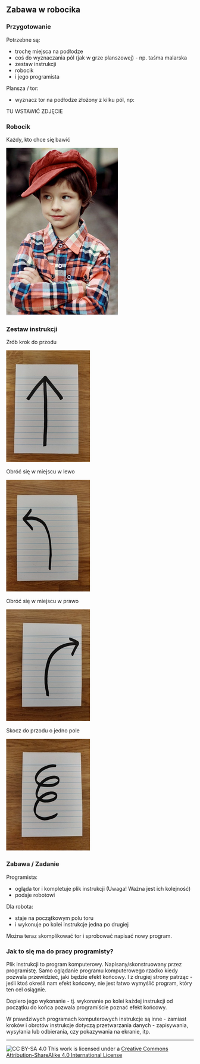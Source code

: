 ## Zabawa w robocika

### Przygotowanie

Potrzebne są:

- trochę miejsca na podłodze
- coś do wyznaczania pól (jak w grze planszowej) - np. taśma malarska
- zestaw instrukcji
- robocik
- i jego programista

Plansza / tor:

- wyznacz tor na podłodze złożony z kilku pól, np:

TU WSTAWIĆ ZDJĘCIE

### Robocik

Każdy, kto chce się bawić

![robocik](obrazki/robocik.jpg)

### Zestaw instrukcji

Zrób krok do przodu

![do przodu](obrazki/doprzodu.jpg)

Obróć się w miejscu w lewo

![w lewo](obrazki/lewo.jpg)

Obróć się w miejscu w prawo

![w prawo](obrazki/prawo.jpg)

Skocz do przodu o jedno pole

![skok](obrazki/skok.jpg)

### Zabawa / Zadanie

Programista:
- ogląda tor i kompletuje plik instrukcji (Uwaga! Ważna jest ich kolejność)
- podaje robotowi

Dla robota:
- staje na początkowym polu toru
- i wykonuje po kolei instrukcje jedna po drugiej

Można teraz skomplikować tor i sprobować napisać nowy program.

### Jak to się ma do pracy programisty?

Plik instrukcji to program komputerowy. Napisany/skonstruowany przez
programistę. Samo oglądanie programu komputerowego rzadko kiedy pozwala
przewidzieć, jaki będzie efekt końcowy. I z drugiej strony patrząc - jeśli
ktoś określi nam efekt końcowy, nie jest łatwo wymyślić program, który ten cel osiągnie.

Dopiero jego wykonanie - tj. wykonanie po kolei każdej instrukcji od
początku do końca pozwala programiście poznać efekt końcowy.

W prawdziwych programach komputerowych instrukcje są inne - zamiast kroków i obrotów
instrukcje dotyczą przetwarzania danych - zapisywania, wysyłania lub
odbierania, czy pokazywania na ekranie, itp.

---- 
![CC BY-SA 4.0](https://i.creativecommons.org/l/by-sa/4.0/88x31.png)
This work is licensed under a [Creative Commons Attribution-ShareAlike 4.0 International License](http://creativecommons.org/licenses/by-sa/4.0/)
